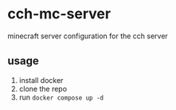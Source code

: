 # cch-mc-server

minecraft server configuration for the cch server

## usage

1. install docker
2. clone the repo
3. run `docker compose up -d`

